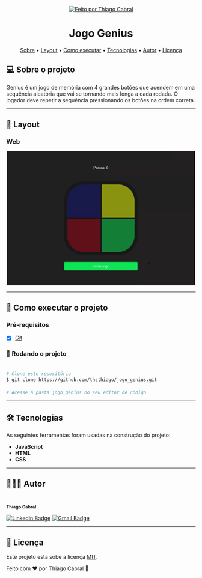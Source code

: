 <p align="center">
  <a href="https://www.linkedin.com/in/thsthiago-cabral/">
    <img alt="Feito por Thiago Cabral" src="https://img.shields.io/badge/Feito%20por-Thiago%20Cabral-red">
  </a>

</p>

<h1 align="center">Jogo Genius</h1>

<p align="center">
 <a href="#-sobre-o-projeto">Sobre</a> •
 <a href="#-layout">Layout</a> • 
 <a href="#-como-executar-o-projeto">Como executar</a> • 
 <a href="#-tecnologias">Tecnologias</a> • 
 <a href="#-autor">Autor</a> • 
 <a href="#user-content--licença">Licença</a>
</p>

## 💻 Sobre o projeto

Genius é um jogo de memória com 4 grandes botões que acendem em uma sequência aleatória que vai se tornando mais longa a cada rodada. O jogador deve repetir a sequência pressionando os botões na ordem correta.

---

## 🎨 Layout

### Web

<p align="center">
  <img alt="" title="" src="./github/jogo_genius.gif" width="500px">
</p>

---

## 🚀 Como executar o projeto

### Pré-requisitos

- [x] [Git](https://git-scm.com)

### 🧭 Rodando o projeto

```bash

# Clone este repositório
$ git clone https://github.com/thsthiago/jogo_genius.git

# Acesse a pasta jogo_genius no seu editor de código

```

---

## 🛠 Tecnologias

As seguintes ferramentas foram usadas na construção do projeto:

- **JavaScript**
- **HTML**
- **CSS**

---

## 👨🏽‍💻 Autor

 <img style="border-radius: 50%;" src="https://avatars.githubusercontent.com/u/61162365?v=4" width="100px;" alt=""/>
 <br />
 <sub><b>Thiago Cabral</b></sub></a>
 <br />

[![Linkedin Badge](https://img.shields.io/badge/Thiago-0077B5?style=for-the-badge&logo=linkedin&logoColor=white&link=https://www.linkedin.com/in/thsthiago-cabral/)](https://www.linkedin.com/in/thsthiago-cabral/)
[![Gmail Badge](https://img.shields.io/badge/thiagocabral477@gmail.com-D14836?style=for-the-badge&logo=gmail&logoColor=white&link=mailto:thiagocabral477@gmail.com)](mailto:thiagocabral477@gmail.com)

---

## 📝 Licença

Este projeto esta sobe a licença [MIT](./LICENSE).

Feito com ❤️ por Thiago Cabral 🚀
